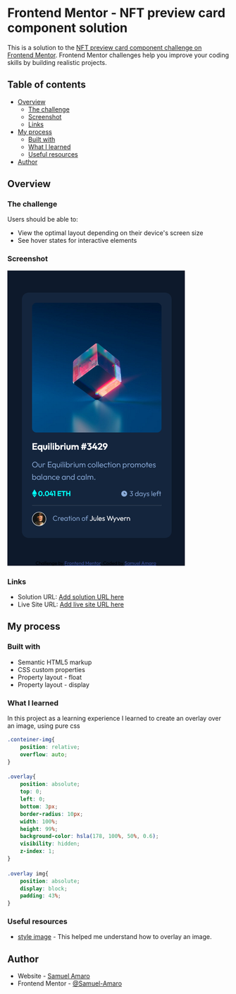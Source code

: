 # Frontend Mentor - NFT preview card component solution

This is a solution to the [NFT preview card component challenge on Frontend Mentor](https://www.frontendmentor.io/challenges/nft-preview-card-component-SbdUL_w0U). Frontend Mentor challenges help you improve your coding skills by building realistic projects. 

## Table of contents

- [Overview](#overview)
  - [The challenge](#the-challenge)
  - [Screenshot](#screenshot)
  - [Links](#links)
- [My process](#my-process)
  - [Built with](#built-with)
  - [What I learned](#what-i-learned)
  - [Useful resources](#useful-resources)
- [Author](#author)

## Overview

### The challenge

Users should be able to:

- View the optimal layout depending on their device's screen size
- See hover states for interactive elements

### Screenshot

![mobile result](./printscreen/result-mobile.png)

### Links

- Solution URL: [Add solution URL here](https://your-solution-url.com)
- Live Site URL: [Add live site URL here](https://your-live-site-url.com)

## My process

### Built with

- Semantic HTML5 markup
- CSS custom properties
- Property layout - float
- Property layout - display

### What I learned

In this project as a learning experience I learned to create an overlay over an image, using pure css

```css
.conteiner-img{
    position: relative;
    overflow: auto;
}

.overlay{
    position: absolute;
    top: 0;
    left: 0;
    bottom: 3px;
    border-radius: 10px;
    width: 100%;
    height: 99%;
    background-color: hsla(178, 100%, 50%, 0.6);
    visibility: hidden;
    z-index: 1;
}

.overlay img{
    position: absolute;
    display: block;
    padding: 43%;
}
```

### Useful resources

- [style image](https://www.w3schools.com/css/css3_images.asp) - This helped me understand how to overlay an image.

## Author

- Website - [Samuel Amaro](https://github.com/Samuel-Amaro)
- Frontend Mentor - [@Samuel-Amaro](https://www.frontendmentor.io/profile/Samuel-Amaro)

